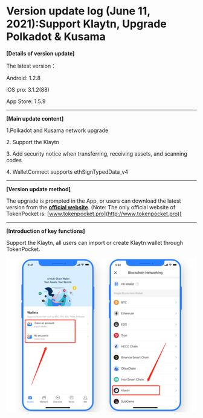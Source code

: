 # Version update log (June 11, 2021):Support Klaytn, Upgrade Polkadot & Kusama

**\[Details of version update]**&#x20;

The latest version：&#x20;

Android: 1.2.8&#x20;

iOS pro: 3.1.2(88)&#x20;

App Store: 1.5.9

****

**\[Main update content]**&#x20;

1.Polkadot and Kusama network upgrade

2\. Support the Klaytn

3\. Add security notice when transferring, receiving assets, and scanning codes

4\. WalletConnect supports ethSignTypedData\_v4

****

**\[Version update method]**&#x20;

The upgrade is prompted in the App, or users can download the latest version from the [**official website**](https://www.tokenpocket.pro/en/download/app). (Note: The only official website of TokenPocket is: [www.tokenpocket.pro](http://www.tokenpocket.pro))

****

**\[Introduction of key functions]**

Support the Klaytn, all users can import or create Klaytn wallet through TokenPocket.

![](../../.gitbook/assets/ban-ben-geng-xin-.png)
